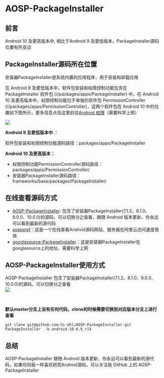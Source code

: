 # AOSP-PackageInstaller

## 前言

Android 10 及更高版本中, 相比于Android 9 及更低版本，PackageInstaller源码位置有所变动

## PackageInstaller源码所在位置

安装器PackageInstaller是系统内置的应用程序，用于安装和卸载应用<br/>

在 Android 9 及更低版本中，软件包安装和权限控制功能包含在 PackageInstaller 软件包 (//packages/apps/PackageInstaller) 中。在 Android 10 及更高版本中，权限控制功能位于单独的软件包 PermissionController (//packages/apps/PermissionController)，这两个软件包在 Android 10 中的位置如下图所示，更多信息点击这里前往[Android 权限](https://source.android.google.cn/devices/tech/config?hl=zh-cn)（需要科学上网）<br/>

![](http://cdn.51git.cn/2020-02-25-15825131880109.jpg)

**Android 9 及更低版本中 ：**

软件包安装和权限控制功能源码路径：packages/apps/PackageInstaller

**Android 10 及更高版本：**

* 权限控制功能PermissionController源码路径：packages/apps/PermissionController/
* 安装器PackageInstaller源码路径：frameworks/base/packages/PackageInstaller/

## 在线查看源码方式

* [AOSP-PackageInstaller](https://github.com/hi-dhl/AOSP-PackageInstaller/tree/android-10.0.0_r14): 包含了安装器PackageInstaller(7.1.2、8.1.0、9.0.0、10.0.0)的源码，可以切换分之查看，跟随 Android 版本更新，你永远可以看到最新的源代码
* [aospxref](http://aospxref.com/)：这是一个在线查看Android源码网站，服务器在阿里云访问速度很快
* [googlesource-PackageInstaller](https://android.googlesource.com/platform/frameworks/base/+/refs/tags/android-10.0.0_r14/packages/PackageInstaller/)：这是安装器PackageInstaller在googlesource上的地址，需要科学上网

## AOSP-PackageInstaller使用方式

AOSP-PackageInstaller 包含了安装器PackageInstaller(7.1.2、8.1.0、9.0.0、10.0.0)的源码，可以切换分之查看<br/>
![](http://cdn.51git.cn/2020-02-25-15826027274098.jpg)

<br/>

**默认master分支上没有任何代码，clone的时候需要切换到对应版本分支上进行查看**

```
git clone git@github.com:hi-dhl/AOSP-PackageInstaller.git PackageInstaller  -b android-10.0.0_r14
```

## 总结

AOSP-PackageInstaller 跟随 Android 版本更新，你永远可以看到最新的源代码，如果你同我一样喜欢研究Android源码，可以关注我 GitHub 上的 AOSP-PackageInstaller
